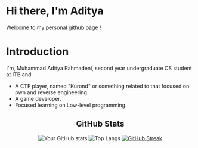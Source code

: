 # Hi there, I'm Aditya
Welcome to my personal github page !

# Introduction
I'm, Muhammad Aditya Rahmadeni, second year undergraduate CS student at ITB and 
- A CTF player, named "Kurond" or something related to that focused on pwn and reverse engineering.
- A game developer.
- Focused learning on Low-level programming.

<div align="center">
  <h2>GitHub Stats</h2>
  
  ![Your GitHub stats](https://github-readme-stats.vercel.app/api?username=yourusername&show_icons=true&theme=radical)
  ![Top Langs](https://github-readme-stats.vercel.app/api/top-langs/?username=yourusername&layout=compact&theme=radical)
  [![GitHub Streak](https://github-readme-streak-stats.herokuapp.com/?user=yourusername&theme=radical)](https://git.io/streak-stats)
</div>
